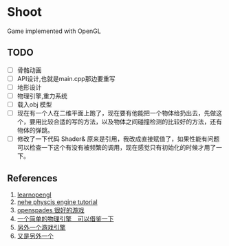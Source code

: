 # Shoot
Game implemented with OpenGL
## TODO
* [ ] 骨骼动画
* [ ] API设计,也就是main.cpp那边要重写
* [ ] 地形设计
* [ ] 物理引擎,重力系统
* [ ] 载入obj 模型
* [ ] 现在有一个人在二维平面上跑了，现在要有他能把一个物体给扔出去，先做这个，要用比较合适的写的方法，以及物体之间碰撞检测的比较好的方法，还有物体的弹跳。
* [ ] 修改了一下代码 Shader& 原来是引用，我改成直接赋值了，如果性能有问题可以检查一下这个有没有被频繁的调用，现在感觉只有初始化的时候才用了一下。

## References 
1. [learnopengl](www.learnopengl.com)
2. [nehe physcis engine tutorial](http://nehe.gamedev.net/tutorial/introduction_to_physical_simulations/18005/)
3. [openspades 很好的游戏](https://github.com/yvt/openspades)
4. [一个简单的物理引擎　可以借鉴一下](https://github.com/rools/engine)
5. [另外一个游戏引擎](https://github.com/Shervanator/Engine)
6. [又是另外一个](https://github.com/dimi309/small3d)
